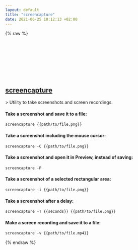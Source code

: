 ```yaml
---
layout: default
title: "screencapture"
date: 2021-06-25 18:12:13 +02:00
---
```

{% raw %}
<h2 id="screencapture">
  <a href="/en/osx/screencapture.html">screencapture</a> <a href="#screencapture"><svg class="icon">
    <use href="/assets/images/unicode_sprite.svg#link" />
  </svg></a>
</h2>
> Utility to take screenshots and screen recordings.

#### Take a screenshot and save it to a file:
```shell
screencapture {{path/to/file.png}}
```
#### Take a screenshot including the mouse cursor:
```shell
screencapture -C {{path/to/file.png}}
```
#### Take a screenshot and open it in Preview, instead of saving:
```shell
screencapture -P
```
#### Take a screenshot of a selected rectangular area:
```shell
screencapture -i {{path/to/file.png}}
```
#### Take a screenshot after a delay:
```shell
screencapture -T {{seconds}} {{path/to/file.png}}
```
#### Make a screen recording and save it to a file:
```shell
screencapture -v {{path/to/file.mp4}}
```
{% endraw %}